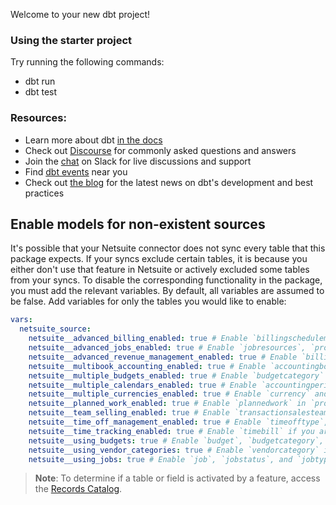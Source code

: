 Welcome to your new dbt project!

### Using the starter project

Try running the following commands:
- dbt run
- dbt test


### Resources:
- Learn more about dbt [in the docs](https://docs.getdbt.com/docs/introduction)
- Check out [Discourse](https://discourse.getdbt.com/) for commonly asked questions and answers
- Join the [chat](https://community.getdbt.com/) on Slack for live discussions and support
- Find [dbt events](https://events.getdbt.com) near you
- Check out [the blog](https://blog.getdbt.com/) for the latest news on dbt's development and best practices

## Enable models for non-existent sources
It's possible that your Netsuite connector does not sync every table that this package expects. If your syncs exclude certain tables, it is because you either don't use that feature in Netsuite or actively excluded some tables from your syncs. To disable the corresponding functionality in the package, you must add the relevant variables. By default, all variables are assumed to be false. Add variables for only the tables you would like to enable:
```yml
vars:
  netsuite_source:
    netsuite__advanced_billing_enabled: true # Enable `billingschedulemilestone`, `billingscheduletype`, and `billingschedule` if you are using the Advanced Billing featre
    netsuite__advanced_jobs_enabled: true # Enable `jobresources`, `projecttask` and `projecttaskassigneee` if you are using the Advanced Jobs feature
    netsuite__advanced_revenue_management_enabled: true # Enable `billingrevenueevent`, `billingschedulerecurrence`, `revenueelement`, `revenueplanplannedcost`, `revenueplanplannedrevenue`, `revenueplanstatus`, revenueplantype`, and `revenueplan` if you are using the Advanced Revenue Management feature
    netsuite__multibook_accounting_enabled: true # Enable `accountingbooksubsidiary` and `accountingbook` if you are using the Multi-Book Accounting feature
    netsuite__multiple_budgets_enabled: true # Enable `budgetcategory` if you are using the Multiple Budgets feature
    netsuite__multiple_calendars_enabled: true # Enable `accountingperiodfiscalcalendar` if you are using the Multiple Calendars feature
    netsuite__multiple_currencies_enabled: true # Enable `currency` and `consolidatedexchangerate` if you are using the Multiple Currencies feature
    netsuite__planned_work_enabled: true # Enable `plannedwork` in `projecttask` and `projecttaskassignee` if you are using the Planned Work feature
    netsuite__team_selling_enabled: true # Enable `transactionsalesteam` if you are using the Team Selling feature
    netsuite__time_off_management_enabled: true # Enable `timeofftype`, `workcalendar`, and `workcalendarholiday` if you are using the Time Off Management feature
    netsuite__time_tracking_enabled: true # Enable `timebill` if you are using the Time Tracking feature
    netsuite__using_budgets: true # Enable `budget`, `budgetcategory`, and `budgetsmachine` if you use budgets
    netsuite__using_vendor_categories: true # Enable `vendorcategory` if you categorize your vendors
    netsuite__using_jobs: true # Enable `job`, `jobstatus`, and `jobtype` if you use jobs
```
> **Note**: To determine if a table or field is activated by a feature, access the [Records Catalog](https://docs.oracle.com/en/cloud/saas/netsuite/ns-online-help/article_159367781370.html).
